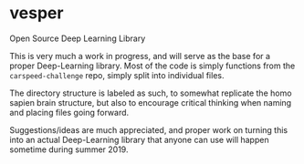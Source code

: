 # vesper
Open Source Deep Learning Library

This is very much a work in progress, and will serve as the base for a proper Deep-Learning library.
Most of the code is simply functions from the `carspeed-challenge` repo, simply split into individual files.

The directory structure is labeled as such, to somewhat replicate the homo sapien brain structure, but also to encourage critical thinking
when naming and placing files going forward.

Suggestions/ideas are much appreciated, and proper work on turning this into an actual Deep-Learning library that anyone can use will happen
sometime during summer 2019.

